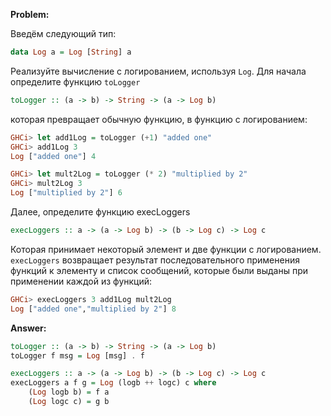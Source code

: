 **Problem:**

Введём следующий тип:

```haskell
data Log a = Log [String] a
```

Реализуйте вычисление с логированием, используя `Log`. Для начала определите функцию `toLogger`

```haskell
toLogger :: (a -> b) -> String -> (a -> Log b)
```

которая превращает обычную функцию, в функцию с логированием:

```haskell
GHCi> let add1Log = toLogger (+1) "added one"
GHCi> add1Log 3
Log ["added one"] 4

GHCi> let mult2Log = toLogger (* 2) "multiplied by 2"
GHCi> mult2Log 3
Log ["multiplied by 2"] 6
```

Далее, определите функцию execLoggers

```haskell
execLoggers :: a -> (a -> Log b) -> (b -> Log c) -> Log c
```

Которая принимает некоторый элемент и две функции с логированием. `execLoggers` возвращает результат последовательного применения функций к элементу и список сообщений, которые были выданы при применении каждой из функций:

```haskell
GHCi> execLoggers 3 add1Log mult2Log
Log ["added one","multiplied by 2"] 8
```

**Answer:**

```haskell
toLogger :: (a -> b) -> String -> (a -> Log b)
toLogger f msg = Log [msg] . f

execLoggers :: a -> (a -> Log b) -> (b -> Log c) -> Log c
execLoggers a f g = Log (logb ++ logc) c where
    (Log logb b) = f a
    (Log logc c) = g b
```
